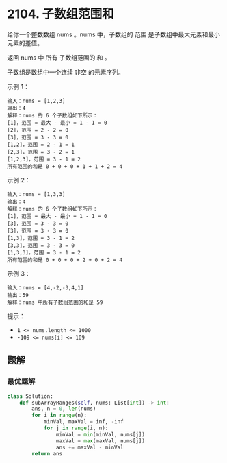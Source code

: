 # 2104. 子数组范围和
给你一个整数数组 nums 。nums 中，子数组的 范围 是子数组中最大元素和最小元素的差值。

返回 nums 中 所有 子数组范围的 和 。

子数组是数组中一个连续 非空 的元素序列。

 

示例 1：
```python3
输入：nums = [1,2,3]
输出：4
解释：nums 的 6 个子数组如下所示：
[1]，范围 = 最大 - 最小 = 1 - 1 = 0 
[2]，范围 = 2 - 2 = 0
[3]，范围 = 3 - 3 = 0
[1,2]，范围 = 2 - 1 = 1
[2,3]，范围 = 3 - 2 = 1
[1,2,3]，范围 = 3 - 1 = 2
所有范围的和是 0 + 0 + 0 + 1 + 1 + 2 = 4
```
示例 2：
```python3
输入：nums = [1,3,3]
输出：4
解释：nums 的 6 个子数组如下所示：
[1]，范围 = 最大 - 最小 = 1 - 1 = 0
[3]，范围 = 3 - 3 = 0
[3]，范围 = 3 - 3 = 0
[1,3]，范围 = 3 - 1 = 2
[3,3]，范围 = 3 - 3 = 0
[1,3,3]，范围 = 3 - 1 = 2
所有范围的和是 0 + 0 + 0 + 2 + 0 + 2 = 4
```
示例 3：
```python3
输入：nums = [4,-2,-3,4,1]
输出：59
解释：nums 中所有子数组范围的和是 59
```

提示：

- `1 <= nums.length <= 1000`
- `-109 <= nums[i] <= 109`
 
## 题解
### 最优题解
```python
class Solution:
    def subArrayRanges(self, nums: List[int]) -> int:
        ans, n = 0, len(nums)
        for i in range(n):
            minVal, maxVal = inf, -inf
            for j in range(i, n):
                minVal = min(minVal, nums[j])
                maxVal = max(maxVal, nums[j])
                ans += maxVal - minVal
        return ans

```
